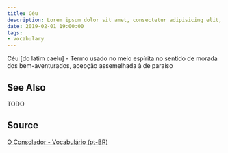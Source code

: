 ```yaml
---
title: Céu
description: Lorem ipsum dolor sit amet, consectetur adipisicing elit, sed do eiusmod tempor incididunt ut labore et dolore magna aliqua.  TODO
date: 2019-02-01 19:00:00
tags:
- vocabulary
---
```


Céu [do latim caelu] - Termo usado no meio espírita no sentido de morada dos bem-aventurados, acepção assemelhada à de paraíso

## See Also
TODO

## Source
[O Consolador - Vocabulário (pt-BR)](http://www.oconsolador.com.br/linkfixo/vocabulario/principal.html)


